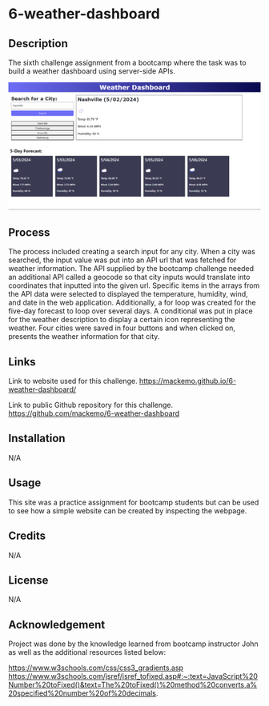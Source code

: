 # 6-weather-dashboard

## Description

The sixth challenge assignment from a bootcamp where the task was to build a weather dashboard using server-side APIs.

<img src="./assets/images/image.png"/>


## Process

The process included creating a search input for any city. When a city was searched, the input value was put into an API url that was fetched for weather information. The API supplied by the bootcamp challenge needed an additional API called a geocode so that city inputs would translate into coordinates that inputted into the given url. Specific items in the arrays from the API data were selected to displayed the temperature, humidity, wind, and date in the web application. Additionally, a for loop was created for the five-day forecast to loop over several days. A conditional was put in place for the weather description to display a certain icon representing the weather. Four cities were saved in four buttons and when clicked on, presents the weather information for that city.

## Links

Link to website used for this challenge.
https://mackemo.github.io/6-weather-dashboard/

Link to public Github repository for this challenge.
https://github.com/mackemo/6-weather-dashboard

## Installation

N/A

## Usage

This site was a practice assignment for bootcamp students but can be used to see how a simple website can be created by inspecting the webpage.

## Credits

N/A

## License

N/A

## Acknowledgement

Project was done by the knowledge learned from bootcamp instructor John as well as the additional resources listed below:


https://www.w3schools.com/css/css3_gradients.asp
https://www.w3schools.com/jsref/jsref_tofixed.asp#:~:text=JavaScript%20Number%20toFixed()&text=The%20toFixed()%20method%20converts,a%20specified%20number%20of%20decimals.
